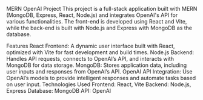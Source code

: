 MERN OpenAI Project
This project is a full-stack application built with MERN (MongoDB, Express, React, Node.js) and integrates OpenAI's API for various functionalities. The front-end is developed using React and Vite, while the back-end is built with Node.js and Express with MongoDB as the database.

Features
React Frontend: A dynamic user interface built with React, optimized with Vite for fast development and build times.
Node.js Backend: Handles API requests, connects to OpenAI’s API, and interacts with MongoDB for data storage.
MongoDB: Stores application data, including user inputs and responses from OpenAI’s API.
OpenAI API Integration: Use OpenAI’s models to provide intelligent responses and automate tasks based on user input.
Technologies Used
Frontend: React, Vite
Backend: Node.js, Express
Database: MongoDB
API: OpenAI
